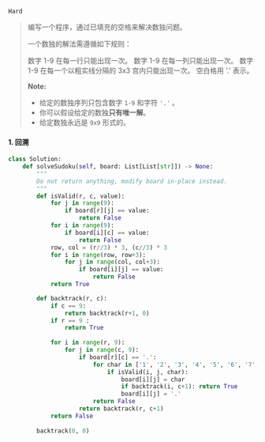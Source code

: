 `Hard`

> 编写一个程序，通过已填充的空格来解决数独问题。
>
> 一个数独的解法需遵循如下规则：
>
> 数字 1-9 在每一行只能出现一次。
> 数字 1-9 在每一列只能出现一次。
> 数字 1-9 在每一个以粗实线分隔的 3x3 宫内只能出现一次。
> 空白格用 '.' 表示。
>
> **Note:**
>
> - 给定的数独序列只包含数字 `1-9` 和字符 `'.'` 。
> - 你可以假设给定的数独**只有唯一解**。
> - 给定数独永远是 `9x9` 形式的。

#### 1. 回溯

```python
class Solution:
    def solveSudoku(self, board: List[List[str]]) -> None:
        """
        Do not return anything, modify board in-place instead.
        """
        def isValid(r, c, value):
            for j in range(9):
                if board[r][j] == value:
                    return False
            for i in range(9):
                if board[i][c] == value:
                    return False
            row, col = (r//3) * 3, (c//3) * 3
            for i in range(row, row+3):
                for j in range(col, col+3):
                    if board[i][j] == value:
                        return False
            return True

        def backtrack(r, c):
            if c == 9:
                return backtrack(r+1, 0)
            if r == 9 :
                return True
            
            for i in range(r, 9):
                for j in range(c, 9):
                    if board[r][c] == '.':
                        for char in ['1', '2', '3', '4', '5', '6', '7', '8', '9']:
                            if isValid(i, j, char):
                                board[i][j] = char
                                if backtrack(i, c+1): return True
                                board[i][j] = '.'
                        return False
                    return backtrack(r, c+1)
            return False
        
        backtrack(0, 0)
```

